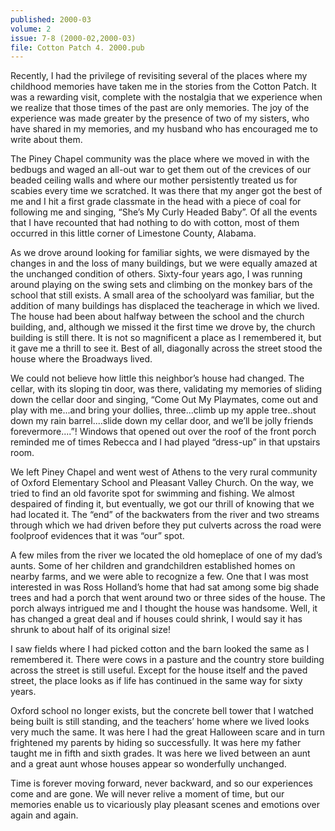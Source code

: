 ```yaml
---
published: 2000-03
volume: 2
issue: 7-8 (2000-02,2000-03)
file: Cotton Patch 4. 2000.pub
---
```

Recently, I had the privilege of revisiting several of the places where my childhood memories have taken me in the stories from the Cotton Patch. It was a rewarding visit, complete with the nostalgia that we experience when we realize that those times of the past are only memories. The joy of the experience was made greater by the presence of two of my sisters, who have shared in my memories, and my husband who has encouraged me to write about them.

The Piney Chapel community was the place where we moved in with the bedbugs and waged an all-out war to get them out of the crevices of our beaded ceiling walls and where our mother persistently treated us for scabies every time we scratched. It was there that my anger got the best of me and I hit a first grade classmate in the head with a piece of coal for following me and singing, “She’s My Curly Headed Baby”. Of all the events that I have recounted that had nothing to do with cotton, most of them occurred in this little corner of Limestone County, Alabama.

As we drove around looking for familiar sights, we were dismayed by the changes in and the loss of many buildings, but we were equally amazed at the unchanged condition of others. Sixty-four years ago, I was running around playing on the swing sets and climbing on the monkey bars of the school that still exists. A small area of the schoolyard was familiar, but the addition of many buildings has displaced the teacherage in which we lived. The house had been about halfway between the school and the church building, and, although we missed it the first time we drove by, the church building is still there. It is not so magnificent a place as I remembered it, but it gave me a thrill to see it. Best of all, diagonally across the street stood the house where the Broadways lived.

We could not believe how little this neighbor’s house had changed. The cellar, with its sloping tin door, was there, validating my memories of sliding down the cellar door and singing, “Come Out My Playmates, come out and play with me...and bring your dollies, three...climb up my apple tree..shout down my rain barrel....slide down my cellar door, and we’ll be jolly friends forevermore....”!
Windows that opened out over the roof of the front porch reminded me of times Rebecca and I had played “dress-up” in that upstairs room.

We left Piney Chapel and went west of Athens to the very rural community of Oxford Elementary School and Pleasant Valley Church. On the way, we tried to find an old favorite spot for swimming and fishing. We almost despaired of finding it, but eventually, we got our thrill of knowing that we had located it. The “end” of the backwaters from the river and two streams through which we had driven before they put culverts across the road were foolproof evidences that it was “our” spot.

A few miles from the river we located the old homeplace of one of my dad’s aunts. Some of her children and grandchildren established homes on nearby farms, and we were able to recognize a few. One that I was most interested in was Ross Holland’s home that had sat among some big shade trees and had a porch that went around two or three sides of the house. The porch always intrigued me and I thought the house was handsome. Well, it has changed a great deal and if houses could shrink, I would say it has shrunk to about half of its original size!

I saw fields where I had picked cotton and the barn looked the same as I remembered it. There were cows in a pasture and the country store building across the street is still useful. Except for the house itself and the paved street, the place looks as if life has continued in the same way for sixty years.

Oxford school no longer exists, but the concrete bell tower that I watched being built is still standing, and the teachers’ home where we lived looks very much the same. It was here I had the great Halloween scare and in turn frightened my parents by hiding so successfully. It was here my father taught me in fifth and sixth grades. It was here we lived between an aunt and a great aunt whose houses appear so wonderfully unchanged.

Time is forever moving forward, never backward, and so our experiences come and are gone. We will never relive a moment of time, but our memories enable us to vicariously play pleasant scenes and emotions over again and again.
